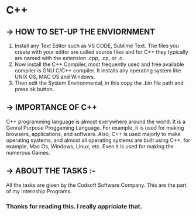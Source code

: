 # C++

## -> HOW TO SET-UP THE ENVIORNMENT
  1. Install any Text Editor such as VS CODE, Sublime Text. The files you create with your editor are called source files and for C++ they 
   typically are named with the extension .cpp, .cp, or .c.
  2. Now install the C++ Compiler, most frequently used and free available compiler is GNU C/C++ compiler. It installs any operating system 
   like UNIX OS, MAC OS and Windows.
  3. Then edit the System Environmental, in this copy the .bin file path and press ok button.                                      

## -> IMPORTANCE OF C++  
  C++ programming language is almost everywhere around the world. It is a Genral Purpose Proggaming Language. For example, it is used for making browsers, applications, and software. Also, C++ is used majorly to make operating systems, and almost all operating systems are built using C++, for example, Mac Os, Windows, Linux, etc. Even it is used for making the numerous Games.

## -> ABOUT THE TASKS :- 
 All the tasks are given by the Codsoft Software Company. This are the part of my Internship Programs.

### Thanks for reading this. I really appriciate that.
